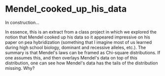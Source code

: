 # Mendel_cooked_up_his_data  
In construction...  
  
  In essence, this is an extract from a class project in which we explored the notion that Mendel cooked up his data so it appeared impressive on his paper on pea hybridization (something that I imagine most of us learned during high school biology, dominant and recessive alleles, etc.). The summary is that Mendel's laws can be framed as Chi-square distributions. If one assumes this, and then overlays Mendel's data on top of this distribution, one can see how Mendel's data has the tails of the distribution missing. Why?
